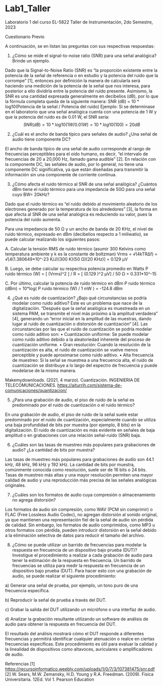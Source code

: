 # Lab1_Taller
Laboratorio 1 del curso EL-5822 Taller de Instrumentación, 2do Semestre, 2023


Cuestionario Previo

A continuación, se en listan las preguntas con sus respectivas respuestas:

1. ¿Cómo se mide el signal-to-noise ratio (SNR) para una señal analógica? Brinde un ejemplo.

Dado que la Signal-to-Noise Ratio (SNR) es “la proporción existente entre la potencia de la señal de referencia o en estudio y la potencia del ruido que la corrompe” [1], entonces por definición la manera de calcularla será haciendo una medición de la potencia de la señal que nos interesa, para posterior a ello dividirla entre la potencia del ruido presente. Asimismo, la SNR es una cantidad expresada generalmente en decibelios (dB), por lo que la fórmula completa queda de la siguiente manera: 
SNR (dB) = 10 * log10(Potencia de la señal / Potencia del ruido)
Ejemplo: Si se determinase en el laboratorio que una señal analógica cuenta con una potencia de 1 W y que la potencia del ruido es de 0.01 W, el SNR sería:
$$
  SNR (dB) = 10 * log10(1 W / 0.01 W) = 10 * log10(100) = 20 dB 
$$


2. ¿Cuál es el ancho de banda típico para señales de audio? ¿Una señal de audio tiene componente DC?

El ancho de banda típico de una señal de audio corresponde al rango de frecuencias perceptibles para el oído humano, es decir, “el intervalo de frecuencias de 20 a 20,000 Hz, llamado gama audible” [2]. En relación con la componente DC, las señales de audio, por lo general, no tiene una componente DC significativa, ya que están diseñadas para transmitir la información sin una componente de corriente continua.


3. ¿Cómo afecta el ruido térmico al SNR de una señal analógica? ¿Cuántos dBm tiene el ruido térmico para una impedancia de 50Ω para una señal cuyo BW= 20kHz?

Dado que el ruido térmico es “el ruido debido al movimiento aleatorio de los electrones generado por la temperatura de los alrededores” [3], la forma en que afecta al SNR de una señal analógica es reduciendo su valor, pues la potencia del ruido aumenta. 

Para una impedancia de 50 Ω y un ancho de banda de 20 KHz, el nivel de ruido térmico, expresado en dBm (decibelios respecto a 1 miliwatio), se puede calcular realizando los siguientes pasos:

A.    Calcular la tensión RMS de ruido térmico (asumir 300 Kelvins como temperatura ambiente y k es la constante de boltzman) 
Vrms = √(4kTRΔf) = √[4(1.380649*10^-23 K/J)(300 K)(50 Ω)(20 KHz)] = 0.129 µV

B.    Luego, se debe calcular su respectiva potencia promedio en Watts
P ruido térmico (W) = [ (Vrms)^2 ] / R = [ (0.129 )^2 µV] / 50 Ω = 0.331*10^-15

C.    Por último, calcular la potencia de ruido térmico en dBm
P ruido térmico (dBm) = 10*log( P ruido térmico (W) / 1 mW ) = -124.8 dBm


4. ¿Qué es ruido de cuantización? ¿Bajo qué circunstancias se podría modelar como ruido aditivo?
Este es un problema que nace de la digitalización. “Después que la señal analógica es muestreada en un sistema PAM, se transmite el nivel más próximo a la amplitud verdadera” [4], generando un “error inicial en la amplitud de las muestras, dando lugar al ruido de cuantización o distorsión de cuantización” [4]. 
Las circunstancias por las que el ruido de cuantización se podría modelar como ruido aditivo son:
•	Cuantización uniforme: Se puede modelar como ruido aditivo debido a la aleatoriedad inherente del proceso de cuantización uniforme.
•	Gran resolución: Cuando la resolución de la cuantización es alta, el ruido de cuantización se vuelve menos perceptible y puede aproximarse como ruido aditivo.
•	Alta frecuencia de muestreo: Si la señal se muestrea a una frecuencia alta, el ruido de cuantización se distribuye a lo largo del espectro de frecuencia y puede modelarse de la misma manera.

Makemydownloads. (2021, 4 marzo). Cuantización. INGENIERIA DE TELECOMUNICACIONES. https://aiturrih.com/sistema-de-comunicaciones/quantizacion/


5. ¿Para una grabación de audio, el piso de ruido de la señal es predominado por el ruido de cuantización o el ruido térmico?

En una grabación de audio, el piso de ruido de la señal suele estar predominado por el ruido de cuantización, especialmente cuando se utiliza una baja profundidad de bits por muestra (por ejemplo, 8 bits) en la digitalización. El ruido de cuantización es más evidente en señales de baja amplitud o en grabaciones con una relación señal-ruido (SNR) baja.


6. ¿Cuáles son las tasas de muestreo más populares para grabaciones de audio? ¿La cantidad de bits por muestra?

Las tasas de muestreo más populares para grabaciones de audio son 44.1 kHz, 48 kHz, 96 kHz y 192 kHz. La cantidad de bits por muestra, comúnmente conocida como resolución, suele ser de 16 bits o 24 bits. Tasas de muestreo más altas y una mayor resolución permiten una mayor calidad de audio y una reproducción más precisa de las señales analógicas originales.


7. ¿Cuáles son los formatos de audio cuya compresión o almacenamiento no agrega distorsión?

Los formatos de audio sin compresión, como WAV (PCM sin comprimir) o FLAC (Free Lossless Audio Codec), no agregan distorsión al sonido original, ya que mantienen una representación fiel de la señal de audio sin pérdida de calidad. Sin embargo, los formatos de audio comprimidos, como MP3 u otros formatos con pérdida, pueden introducir distorsión en la señal debido a la eliminación selectiva de datos para reducir el tamaño del archivo.


8. ¿Cómo se puede utilizar un barrido de frecuencias para modelar la respuesta en frecuencia de un dispositivo bajo prueba (DUT)? Investigue el procedimiento a realizar a cada grabación de audio para tener la estimación de la respuesta en frecuencia.
Un barrido de frecuencias se utiliza para medir la respuesta en frecuencia de un dispositivo bajo prueba (DUT). Para hacer esto con una grabación de audio, se puede realizar el siguiente procedimiento:

a) Generar una señal de prueba, por ejemplo, un tono puro de una frecuencia específica.

b) Reproducir la señal de prueba a través del DUT.

c) Grabar la salida del DUT utilizando un micrófono o una interfaz de audio.

d) Analizar la grabación resultante utilizando un software de análisis de audio para obtener la respuesta en frecuencia del DUT.

El resultado del análisis mostrará cómo el DUT responde a diferentes frecuencias y permitirá identificar cualquier atenuación o realce en ciertas frecuencias específicas. Este procedimiento es útil para evaluar la calidad y la linealidad de dispositivos como altavoces, auriculares o amplificadores de audio.

Referencias 
[1] https://recursoinformatico.weebly.com/uploads/1/0/7/3/107381475/snr.pdf
[2] W. Sears, M.W. Zemansky, H.D. Young y R.A. Freedman. (2009). Física Universitaria. 12Ed. Vol 1. Pearson Education



